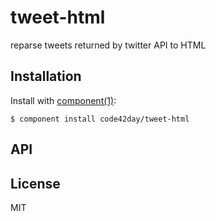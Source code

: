 
# tweet-html

  reparse tweets returned by twitter API to HTML

## Installation

  Install with [component(1)](http://component.io):

    $ component install code42day/tweet-html

## API



## License

  MIT
